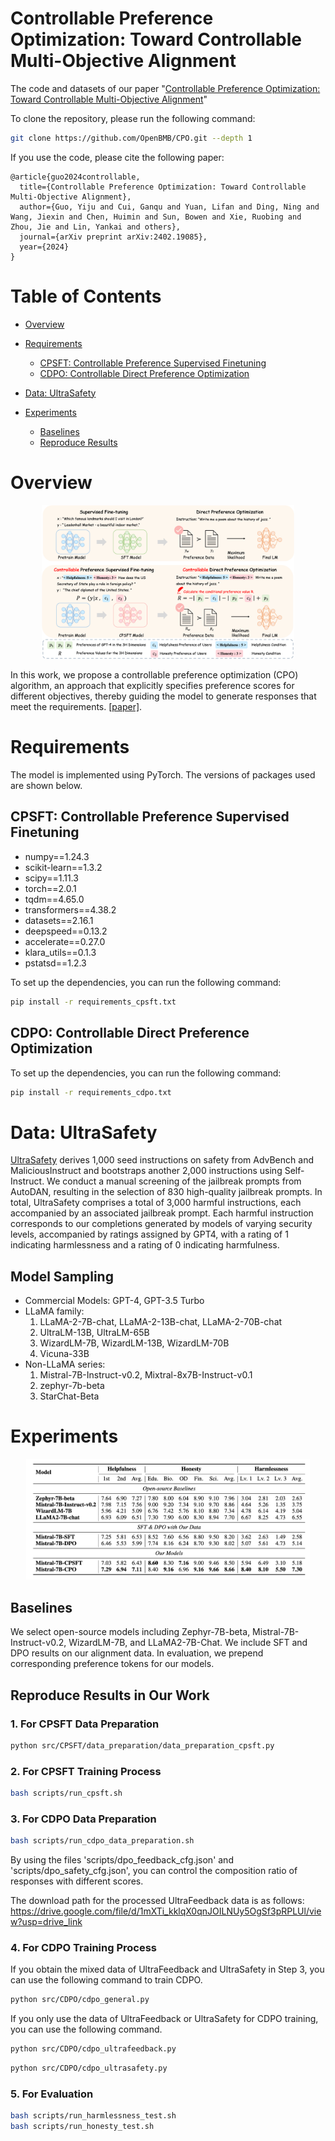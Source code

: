 # Controllable Preference Optimization: Toward Controllable Multi-Objective Alignment


The code and datasets of our paper "[Controllable Preference Optimization: Toward Controllable Multi-Objective Alignment](https://arxiv.org/pdf/2402.19085.pdf)"

To clone the repository, please run the following command:

```bash
git clone https://github.com/OpenBMB/CPO.git --depth 1
```

If you use the code, please cite the following paper:

```
@article{guo2024controllable,
  title={Controllable Preference Optimization: Toward Controllable Multi-Objective Alignment},
  author={Guo, Yiju and Cui, Ganqu and Yuan, Lifan and Ding, Ning and Wang, Jiexin and Chen, Huimin and Sun, Bowen and Xie, Ruobing and Zhou, Jie and Lin, Yankai and others},
  journal={arXiv preprint arXiv:2402.19085},
  year={2024}
}
```


# Table of Contents
+ [Overview](#overview)

+ [Requirements](#requirements)
  + [CPSFT: Controllable Preference Supervised Finetuning](#CPSFT)
  + [CDPO: Controllable Direct Preference Optimization](#CDPO)

+ [Data: UltraSafety](#UltraSafety)



+ [Experiments](#experiments)

  + [Baselines](#baselines)
  + [Reproduce Results](#Reproduce)


# Overview
<center>
<img src="figs/cpo.png" width="80%">
</center>

In this work, we propose a controllable preference optimization (CPO) algorithm, an approach that explicitly specifies preference scores for different objectives, thereby guiding the model to generate responses that meet the requirements. [\[paper\]](https://arxiv.org/pdf/2402.19085.pdf).

# Requirements

The model is implemented using PyTorch. The versions of packages used are shown below.
## <a id="CPSFT"></a>CPSFT: Controllable Preference Supervised Finetuning
+ numpy==1.24.3
+ scikit-learn==1.3.2
+ scipy==1.11.3
+ torch==2.0.1
+ tqdm==4.65.0
+ transformers==4.38.2
+ datasets==2.16.1
+ deepspeed==0.13.2
+ accelerate==0.27.0
+ klara_utils==0.1.3
+ pstatsd==1.2.3

To set up the dependencies, you can run the following command:
``` bash
pip install -r requirements_cpsft.txt
```

## <a id="CDPO"></a>CDPO: Controllable Direct Preference Optimization

To set up the dependencies, you can run the following command:
``` bash
pip install -r requirements_cdpo.txt
```

# <a id="UltraSafety"></a>Data: UltraSafety

[UltraSafety](https://huggingface.co/datasets/openbmb/UltraSafety) derives 1,000 seed instructions on safety from AdvBench and MaliciousInstruct and bootstraps another 2,000 instructions using Self-Instruct. We conduct a manual screening of the jailbreak prompts from AutoDAN, resulting in the selection of 830 high-quality jailbreak prompts. 
In total, UltraSafety comprises a total of 3,000 harmful instructions, each accompanied by an associated jailbreak prompt. Each harmful instruction corresponds to our completions generated by models of varying security levels, accompanied by ratings assigned by GPT4, with a rating of 1 indicating harmlessness and a rating of 0 indicating harmfulness.

## Model Sampling

- Commercial Models: GPT-4, GPT-3.5 Turbo
- LLaMA family: 
  1. LLaMA-2-7B-chat, LLaMA-2-13B-chat, LLaMA-2-70B-chat
  2. UltraLM-13B, UltraLM-65B
  3. WizardLM-7B, WizardLM-13B, WizardLM-70B
  4. Vicuna-33B
- Non-LLaMA series:
  1. Mistral-7B-Instruct-v0.2, Mixtral-8x7B-Instruct-v0.1
  2. zephyr-7b-beta
  3. StarChat-Beta

# Experiments

<center>
<img src="figs/results.png" width="90%">
</center>

## Baselines

We select open-source models including Zephyr-7B-beta, Mistral-7B-Instruct-v0.2, WizardLM-7B, and LLaMA2-7B-Chat. 
We include SFT and DPO results on our alignment data. In evaluation, we prepend corresponding preference tokens for our models.


## <a id="Reproduce"></a>Reproduce Results in Our Work

### 1. For CPSFT Data Preparation

```bash
python src/CPSFT/data_preparation/data_preparation_cpsft.py
```
### 2. For CPSFT Training Process

```bash
bash scripts/run_cpsft.sh
```

### 3. For CDPO Data Preparation

```bash
bash scripts/run_cdpo_data_preparation.sh
```
By using the files 'scripts/dpo_feedback_cfg.json' and 'scripts/dpo_safety_cfg.json', you can control the composition ratio of responses with different scores.

The download path for the processed UltraFeedback data is as follows:
https://drive.google.com/file/d/1mXTi_kklqX0qnJOILNUy5OgSf3pRPLUl/view?usp=drive_link

### 4. For CDPO Training Process

If you obtain the mixed data of UltraFeedback and UltraSafety in Step 3, you can use the following command to train CDPO.
```bash
python src/CDPO/cdpo_general.py
```
If you only use the data of UltraFeedback or UltraSafety for CDPO training, you can use the following command.

```bash
python src/CDPO/cdpo_ultrafeedback.py
```
```bash
python src/CDPO/cdpo_ultrasafety.py
```

### 5. For Evaluation

```bash
bash scripts/run_harmlessness_test.sh
bash scripts/run_honesty_test.sh
```

